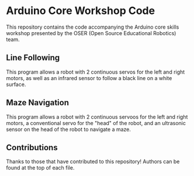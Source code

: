 # Arduino Core Workshop Code

This repository contains the code accompanying the Arduino core skills workshop presented by the OSER (Open Source Educational Robotics) team.

## Line Following

This program allows a robot with 2 continuous servos for the left and right motors, as well as an infrared sensor to follow a black line on a white surface.

## Maze Navigation

This program allows a robot with 2 continuous servoos for the left and right motors, a conventional servo for the "head" of the robot, and an ultrasonic sensor on the head of the robot to navigate a maze.

## Contributions

Thanks to those that have contributed to this repository! Authors can be found at the top of each file.
